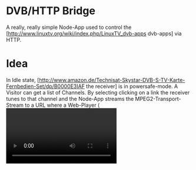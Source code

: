 # DVB/HTTP Bridge
A really, really simple Node-App used to control the [http://www.linuxtv.org/wiki/index.php/LinuxTV_dvb-apps dvb-apps] via HTTP.

# Idea
In Idle state, [http://www.amazon.de/Technisat-Skystar-DVB-S-TV-Karte-Fernbedien-Set/dp/B0000E3IAF the receiver] is in powersafe-mode. A Visitor can get a list of Channels. By selecting clicking on a link the receiver tunes to that channel and the Node-App streams the MPEG2-Transport-Stream to a URL where a Web-Player (<video>-Tag?) can play back the stream. Optionally some reencode could occur. Another visitor is able to join the Channel but the Channel remains the same as long a Visitor is watching it.
